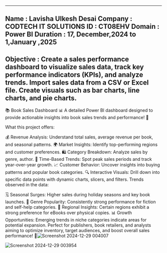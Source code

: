 --------------------------------------------------------------------------------------------------------------------------------------------------------------------------
Name : Lavisha Ulkesh Desai
Company : CODTECH IT SOLUTIONS
ID : CT08EHV
Domain : Power BI
Duration : 17, December,2024 to 1,January ,2025
--------------------------------------------------------------------------------------------------------------------------------------------------------------------------
Objective : Create a sales performance dashboard to visualize sales data, track key performance indicators (KPIs), and analyze trends. Import sales data from a CSV or Excel file. Create visuals such as bar charts, line charts, and pie charts.
--------------------------------------------------------------------------------------------------------------------------------------------------------------------------
📚 Book Sales Dashboard 📊
A detailed Power BI dashboard designed to provide actionable insights into book sales trends and performance! 🚀

What this project offers:

💰 Revenue Analysis: Understand total sales, average revenue per book, and seasonal patterns.
🌍 Market Insights: Identify top-performing regions and customer preferences.
🛍️ Category Breakdown: Analyze sales by genre, author.
🔄 Time-Based Trends: Spot peak sales periods and track year-over-year growth.
📈 Customer Behavior: Uncover insights into buying patterns and popular book categories.
🔍 Interactive Visuals: Drill down into specific data points with dynamic charts, slicers, and filters.
Trends observed in the data:

🗓️ Seasonal Surges: Higher sales during holiday seasons and key book launches.
📖 Genre Popularity: Consistently strong performance for fiction and self-help categories.
🌟 Regional Insights: Certain regions exhibit a strong preference for eBooks over physical copies.
📊 Growth Opportunities: Emerging trends in niche categories indicate areas for potential expansion.
Perfect for publishers, book retailers, and analysts aiming to optimize inventory, target audiences, and boost overall sales performance! 
🌟![Screenshot 2024-12-29 004007](https://github.com/user-attachments/assets/8e347d24-32aa-4c1c-a964-e28351a4abaa)



![Screenshot 2024-12-29 003954](https://github.com/user-attachments/assets/29c68a49-88ba-424d-a06d-3f27b9e86ffc)
